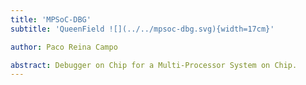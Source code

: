 ```yaml
---
title: 'MPSoC-DBG'
subtitle: 'QueenField ![](../../mpsoc-dbg.svg){width=17cm}'

author: Paco Reina Campo

abstract: Debugger on Chip for a Multi-Processor System on Chip.
---
```

